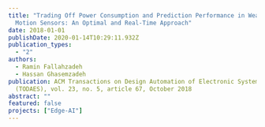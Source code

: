 ```yaml
---
title: "Trading Off Power Consumption and Prediction Performance in Wearable
  Motion Sensors: An Optimal and Real-Time Approach"
date: 2018-01-01
publishDate: 2020-01-14T10:29:11.932Z
publication_types:
  - "2"
authors:
  - Ramin Fallahzadeh
  - Hassan Ghasemzadeh
publication: ACM Transactions on Design Automation of Electronic Systems
  (TODAES), vol. 23, no. 5, article 67, October 2018
abstract: ""
featured: false
projects: ["Edge-AI"]
---
```

